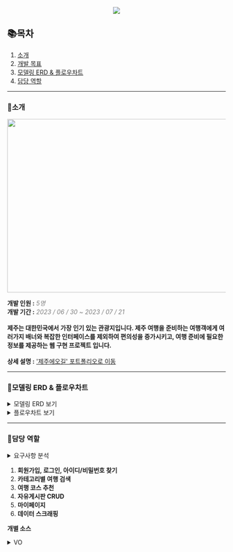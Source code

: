 <p align="center">
 <img src = "https://github.com/http-kjs/SecondProject/assets/124488773/dfd1ab7f-8389-4276-9ce4-d4f7e9422407">
</p>
  
## 📚목차  
  
1. [소개](#소개)
2. [개발 목표](#개발-목표)
3. [모델링 ERD & 플로우차트](#모델링-erd--플로우차트)
4. [담당 역할](#담당-역할)

---  
### 👋소개  
<p align="center">
 <img src = "https://github.com/http-kjs/SecondProject/assets/124488773/cdecd10a-bef5-40eb-8c84-5957b193aaac" height="400px", width="1200px">
</p>  

**개발 인원 :** *<span style = "color:gray">5명</span>*  
**개발 기간 :** *<span style = "color:gray">2023 / 06 / 30 ~ 2023 / 07 / 21</span>*  
<br>
**제주는 대한민국에서 가장 인기 있는 관광지입니다. 제주 여행을 준비하는 여행객에게 여러가지 배너와 복잡한 인터페이스를 제외하여 편의성을 증가시키고, 여행 준비에 필요한 정보를 제공하는 웹 구현 프로젝트 입니다.**  
<br>
**상세 설명 :** ['제주에오길' 포트폴리오로 이동](https://ten-pond-80a.notion.site/ecf4fc9b31914a57a8cfd691ddd9f522?pvs=4)

---  
### 📃모델링 ERD & 플로우차트
<details>
  <summary>모델링 ERD 보기</summary>
  <img src = "https://github.com/http-kjs/SecondProject/assets/124488773/b087ff25-2745-4380-80df-bb12034f820f">
</details>  
<details>
  <summary>플로우차트 보기</summary>
  <img src = "https://github.com/http-kjs/SecondProject/assets/124488773/6715f77e-0f6a-45d5-9db9-ac5d3960e23d">
</details>  

---  
### 🧑담당 역할
<details>
  <summary>요구사항 분석</summary>
  <img src = "https://github.com/http-kjs/SecondProject/assets/124488773/3295bfcc-38ab-4adc-8d64-ac69f663bb93"><br>
 <img src = "https://github.com/http-kjs/SecondProject/assets/124488773/9c0808c7-ebc3-4608-8227-87c4734ed8e9"><br>
 <img src = "https://github.com/http-kjs/SecondProject/assets/124488773/f77bd3cf-a6d1-4e53-93b9-ce8f925703d9">
</details>
  
1. **회원가입, 로그인, 아이디/비밀번호 찾기** 
2. **카테고리별 여행 검색** 
3. **여행 코스 추천** 
4. **자유게시판 CRUD**
5. **마이페이지**
6. **데이터 스크래핑**

**개별 소스**  
<details>
 <summary>VO</summary>
 <ul>
  <li><a href = "https://github.com/http-kjs/FirstProject/blob/master/FirstProject/src/main/java/com/sist/vo/MemberVO.java">MemberVO</a> : 회원 관련</li>
  <li><a href = "https://github.com/http-kjs/FirstProject/blob/master/FirstProject/src/main/java/com/sist/vo/TravelVO.java">TravelVO</a> : 여행 검색 페이지 관련</li>
  <li><a href = "https://github.com/http-kjs/FirstProject/blob/master/FirstProject/src/main/java/com/sist/vo/CourseCategoryVO.java">CourseCategory</a> : 여행 코스 상세 페이지 관련</li>
  <li><a href = "https://github.com/http-kjs/FirstProject/blob/master/FirstProject/src/main/java/com/sist/vo/CourseDetailVO.java">CourseDetialVO</a> : 여행 코스 카테고리 관련</li>
  <li><a href = "https://github.com/http-kjs/FirstProject/blob/master/FirstProject/src/main/java/com/sist/vo/CourseJJimVO.java">CourseJJimVO</a> : 여행 코스 찜/추천 관련</li>
  <li><a href = "https://github.com/http-kjs/FirstProject/blob/master/FirstProject/src/main/java/com/sist/vo/FreeboardVO.java">FreeboardVO</a> : 자유게시판 관련</li>
  <li><a href = "https://github.com/http-kjs/FirstProject/blob/master/FirstProject/src/main/java/com/sist/vo/FreeBoardReplyVO.java">FreeboardReplyVO</a> : 자유게시판 댓글/대댓글 관련</li>
  
 </ul>
</details>
